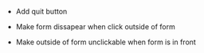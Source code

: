 <!-- - Create the basic form with a position absolute and display none by default -->

<!-- - Give relative position to the body, and absolute to the form -->

<!-- - Place it in the middle of the page, still with no display -->

<!-- - Change function whenever add new book is pressed to change the display of the form -->

<!-- - Read on functionality of button forms  -->


<!-- - Add constraints make all fields required -->

- Add quit button

- Make form dissapear when click outside of form

- Make outside of form unclickable when form is in front

